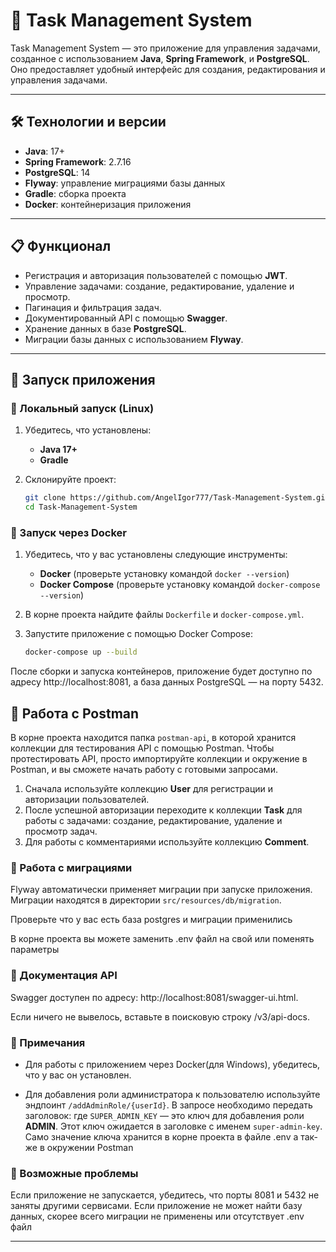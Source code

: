
# 🌟 Task Management System

Task Management System — это приложение для управления задачами, созданное с использованием **Java**, **Spring Framework**, и **PostgreSQL**. Оно предоставляет удобный интерфейс для создания, редактирования и управления задачами.

---

## 🛠️ Технологии и версии

- **Java**: 17+
- **Spring Framework**: 2.7.16
- **PostgreSQL**: 14
- **Flyway**: управление миграциями базы данных
- **Gradle**: сборка проекта
- **Docker**: контейнеризация приложения

---

## 📋 Функционал

- Регистрация и авторизация пользователей с помощью **JWT**.
- Управление задачами: создание, редактирование, удаление и просмотр.
- Пагинация и фильтрация задач.
- Документированный API с помощью **Swagger**.
- Хранение данных в базе **PostgreSQL**.
- Миграции базы данных с использованием **Flyway**.

---

## 🚀 Запуск приложения

### 🔧 Локальный запуск (Linux)

1. Убедитесь, что установлены:
   - **Java 17+**
   - **Gradle**

2. Склонируйте проект:

   ```bash
   git clone https://github.com/AngelIgor777/Task-Management-System.git
   cd Task-Management-System
   ```
   
### 🐳 Запуск через Docker

1. Убедитесь, что у вас установлены следующие инструменты:
   - **Docker** (проверьте установку командой `docker --version`)
   - **Docker Compose** (проверьте установку командой `docker-compose --version`)

2. В корне проекта найдите файлы `Dockerfile` и `docker-compose.yml`.

3. Запустите приложение с помощью Docker Compose:

   ```bash
   docker-compose up --build
   ```

После сборки и запуска контейнеров, приложение будет доступно по адресу http://localhost:8081, а база данных PostgreSQL — на порту 5432.


## 🧳 Работа с Postman

В корне проекта находится папка `postman-api`, в которой хранится коллекции для тестирования API с помощью Postman. Чтобы протестировать API, просто импортируйте коллекции и окружение в Postman, и вы сможете начать работу с готовыми запросами.

1. Сначала используйте коллекцию **User** для регистрации и авторизации пользователей.
2. После успешной авторизации переходите к коллекции **Task** для работы с задачами: создание, редактирование, удаление и просмотр задач.
3. Для работы с комментариями используйте коллекцию **Comment**.


### 🧳 Работа с миграциями

Flyway автоматически применяет миграции при запуске приложения. Миграции находятся в директории `src/resources/db/migration`.

Проверьте что у вас есть база postgres и миграции применились

В корне проекта вы можете заменить .env файл на свой или поменять параметры
### 📜 Документация API

Swagger доступен по адресу: http://localhost:8081/swagger-ui.html.

Если ничего не вывелось, вставьте в поисковую строку /v3/api-docs.

### 📝 Примечания

- Для работы с приложением через Docker(для Windows), убедитесь, что у вас он установлен.

- Для добавления роли администратора к пользователю используйте эндпоинт `/addAdminRole/{userId}`. В запросе необходимо передать заголовок:
  где `SUPER_ADMIN_KEY` — это ключ для добавления роли **ADMIN**. Этот ключ ожидается в заголовке с именем `super-admin-key`.
  Само значение ключа хранится в корне проекта в файле .env а так-же в окружении Postman
### 🚧 Возможные проблемы

Если приложение не запускается, убедитесь, что порты 8081 и 5432 не заняты другими сервисами.
Если приложение не может найти базу данных, скорее всего миграции не применены или отсутствует .env файл


---

